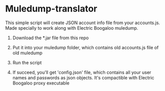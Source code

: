 # Muledump-translator

This simple script will create JSON account info file from your accounts.js. Made specially to work along with Electric Boogaloo muledump.

1. Download the *.jar file from this repo

2. Put it into your muledump folder, which contains old accounts.js file of old muledump

3. Run the script

4. If succeed, you'll get 'config.json' file, which contains all your user names and passwords as json objects. It's compactible with Electric Boogaloo proxy executable
